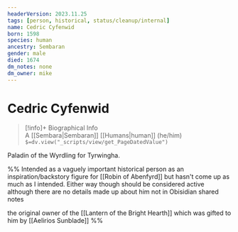 ```yaml
---
headerVersion: 2023.11.25
tags: [person, historical, status/cleanup/internal]
name: Cedric Cyfenwid
born: 1598
species: human
ancestry: Sembaran
gender: male
died: 1674
dm_notes: none
dm_owner: mike
---
```

# Cedric Cyfenwid
>[!info]+ Biographical Info  
> A [[Sembara|Sembaran]] [[Humans|human]] (he/him)  
> `$=dv.view("_scripts/view/get_PageDatedValue")`

Paladin of the Wyrdling for Tyrwingha.

%% Intended as a vaguely important historical person as an inspiration/backstory figure for [[Robin of Abenfyrd]] but hasn't come up as much as I intended. Either way though should be considered active although there are no details made up about him not in Obisidian shared notes 

the original owner of the [[Lantern of the Bright Hearth]] which was gifted to him by [[Aelirios Sunblade]]
%%